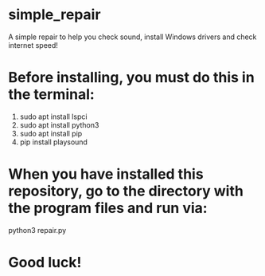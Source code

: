 # simple_repair
A simple repair to help you check sound, install Windows drivers and check internet speed!

# Before installing, you must do this in the terminal:
1. sudo apt install lspci
2. sudo apt install python3
3. sudo apt install pip
4. pip install playsound

# When you have installed this repository, go to the directory with the program files and run via:
python3 repair.py

# Good luck!
